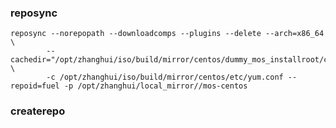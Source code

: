 ### reposync

	reposync --norepopath --downloadcomps --plugins --delete --arch=x86_64 \
            --cachedir="/opt/zhanghui/iso/build/mirror/centos/dummy_mos_installroot/cache" \
            -c /opt/zhanghui/iso/build/mirror/centos/etc/yum.conf --repoid=fuel -p /opt/zhanghui/local_mirror//mos-centos

### createrepo

	